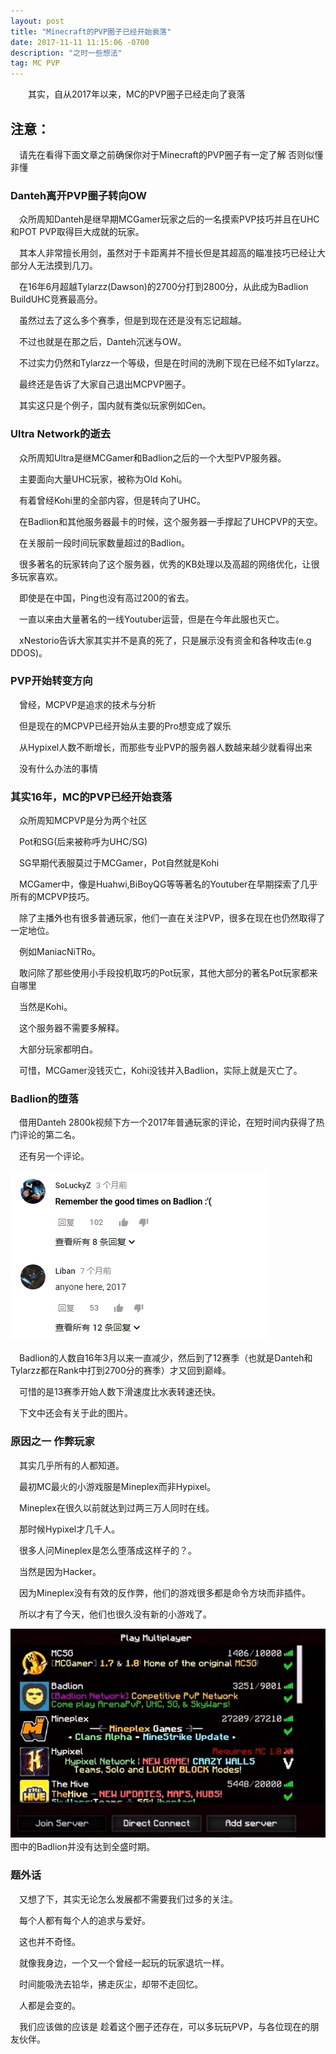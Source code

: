 ```yaml
---
layout: post
title: "Minecraft的PVP圈子已经开始衰落"
date: 2017-11-11 11:15:06 -0700
description: "之时一些想法"
tag: MC PVP 
---   
```


　　其实，自从2017年以来，MC的PVP圈子已经走向了衰落     
 

## 注意：
　请先在看得下面文章之前确保你对于Minecraft的PVP圈子有一定了解
  否则似懂非懂
    
### Danteh离开PVP圈子转向OW         
　众所周知Danteh是继早期MCGamer玩家之后的一名摸索PVP技巧并且在UHC和POT PVP取得巨大成就的玩家。
 
　其本人非常擅长用剑，虽然对于卡距离并不擅长但是其超高的瞄准技巧已经让大部分人无法摸到几刀。
 
　在16年6月超越Tylarzz(Dawson)的2700分打到2800分，从此成为Badlion BuildUHC竞赛最高分。
 
　虽然过去了这么多个赛季，但是到现在还是没有忘记超越。
 
　不过也就是在那之后，Danteh沉迷与OW。
 
　不过实力仍然和Tylarzz一个等级，但是在时间的洗刷下现在已经不如Tylarzz。
 
　最终还是告诉了大家自己退出MCPVP圈子。
 
　其实这只是个例子，国内就有类似玩家例如Cen。
 

### Ultra Network的逝去     
　众所周知Ultra是继MCGamer和Badlion之后的一个大型PVP服务器。
 
　主要面向大量UHC玩家，被称为Old Kohi。
 
　有着曾经Kohi里的全部内容，但是转向了UHC。
 
　在Badlion和其他服务器最卡的时候，这个服务器一手撑起了UHCPVP的天空。
 
　在关服前一段时间玩家数量超过的Badlion。
 
　很多著名的玩家转向了这个服务器，优秀的KB处理以及高超的网络优化，让很多玩家喜欢。
 
　即使是在中国，Ping也没有高过200的省去。
 
　一直以来由大量著名的一线Youtuber运营，但是在今年此服也灭亡。
 
　xNestorio告诉大家其实并不是真的死了，只是展示没有资金和各种攻击(e.g DDOS)。
 

### PVP开始转变方向
　曾经，MCPVP是追求的技术与分析
 
　但是现在的MCPVP已经开始从主要的Pro想变成了娱乐
 
　从Hypixel人数不断增长，而那些专业PVP的服务器人数越来越少就看得出来
 
　没有什么办法的事情
 


### 其实16年，MC的PVP已经开始衰落
　众所周知MCPVP是分为两个社区
 
　Pot和SG(后来被称呼为UHC/SG)
 
　SG早期代表服莫过于MCGamer，Pot自然就是Kohi
 
　MCGamer中，像是Huahwi,BiBoyQG等等著名的Youtuber在早期探索了几乎所有的MCPVP技巧。
 
　除了主播外也有很多普通玩家，他们一直在关注PVP，很多在现在也仍然取得了一定地位。
 
　例如ManiacNiTRo。
 
　敢问除了那些使用小手段投机取巧的Pot玩家，其他大部分的著名Pot玩家都来自哪里
 
　当然是Kohi。
 
　这个服务器不需要多解释。
 
　大部分玩家都明白。
 
　可惜，MCGamer没钱灭亡，Kohi没钱并入Badlion，实际上就是灭亡了。
 

### Badlion的堕落
　借用Danteh 2800k视频下方一个2017年普通玩家的评论，在短时间内获得了热门评论的第二名。
 
　还有另一个评论。
 
![](/images/posts/SoSad.png)

　Badlion的人数自16年3月以来一直减少，然后到了12赛季（也就是Danteh和Tylarzz都在Rank中打到2700分的赛季）才又回到巅峰。
 
　可惜的是13赛季开始人数下滑速度比水表转速还快。
 
　下文中还会有关于此的图片。
 

### 原因之一 作弊玩家
　其实几乎所有的人都知道。
 
　最初MC最火的小游戏服是Mineplex而非Hypixel。
 
　Mineplex在很久以前就达到过两三万人同时在线。
 
　那时候Hypixel才几千人。
 
　很多人问Mineplex是怎么堕落成这样子的？。
 
　当然是因为Hacker。
 
　因为Mineplex没有有效的反作弊，他们的游戏很多都是命令方块而非插件。
 
　所以才有了今天，他们也很久没有新的小游戏了。
 
![](/images/posts/Right.png)
　图中的Badlion并没有达到全盛时期。
 

### 题外话
　又想了下，其实无论怎么发展都不需要我们过多的关注。
 
　每个人都有每个人的追求与爱好。
 
　这也并不奇怪。
 
　就像我身边，一个又一个曾经一起玩的玩家退坑一样。
 
　时间能吸洗去铅华，拂走灰尘，却带不走回忆。
 
　人都是会变的。
 
　我们应该做的应该是 趁着这个圈子还存在，可以多玩玩PVP，与各位现在的朋友伙伴。
 

